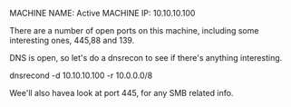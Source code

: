 MACHINE NAME: Active
MACHINE IP: 10.10.10.100

There are a number of open ports on this machine, including some interesting ones, 445,88 and 139.

DNS is open, so let's do a dnsrecon to see if there's anything interesting.

dnsrecond -d 10.10.10.100 -r 10.0.0.0/8

Wee'll also havea look at port 445, for any SMB related info.
